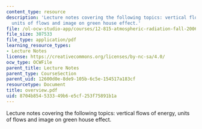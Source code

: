 ```yaml
---
content_type: resource
description: 'Lecture notes covering the following topics: vertical flows of energy,
  units of flows and image on green house effect.'
file: /ol-ocw-studio-app/courses/12-815-atmospheric-radiation-fall-2006/8704b854533349b6e5cf253f75891b1a_overview.pdf
file_size: 307533
file_type: application/pdf
learning_resource_types:
- Lecture Notes
license: https://creativecommons.org/licenses/by-nc-sa/4.0/
ocw_type: OCWFile
parent_title: Lecture Notes
parent_type: CourseSection
parent_uid: 12600d0e-8de9-105b-6c5e-154517a183cf
resourcetype: Document
title: overview.pdf
uid: 8704b854-5333-49b6-e5cf-253f75891b1a
---
```

Lecture notes covering the following topics: vertical flows of energy, units of flows and image on green house effect.